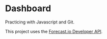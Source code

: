 Dashboard
==
Practicing with Javascript and Git.

This project uses the [Forecast.io Developer API](https://developer.forecast.io/).

